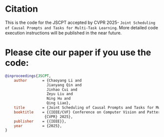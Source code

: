 # Citation
This is the code for the JSCPT accepted by CVPR 2025- ``Joint Scheduling of Causal Prompts and Tasks for Multi-Task Learning``. More detailed code execution instructions will be published in the near future.

# Please cite our paper if you use the code:
```bibtex
@inproceedings{JSCPT,
    author       = {Chaoyang Li and
                   Jianyang Qin and
                   Jinhao Cui and
                   Zeyu Liu and
                   Ning Hu and
                   Qing Liao},
    title        = {Joint Scheduling of Causal Prompts and Tasks for Multi-Task Learning},
    booktitle    = {{IEEE/CVF} Conference on Computer Vision and Pattern Recognition,
                  {CVPR} 2025},
    publisher    = {{IEEE}},
    year         = {2025},
}
```
